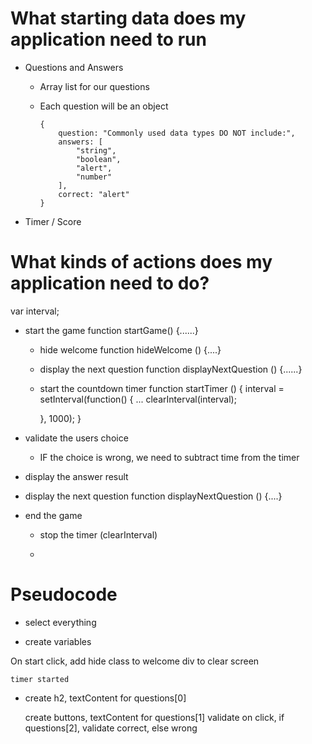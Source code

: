 # What starting data does my application need to run

- Questions and Answers
    
    - Array list for our questions

    - Each question will be an object
        ```
        {
            question: "Commonly used data types DO NOT include:",
            answers: [
                "string",
                "boolean",
                "alert",
                "number"
            ],
            correct: "alert"
        }
        ```
- Timer / Score    

# What kinds of actions does my application need to do?

var interval;

- start the game
function startGame() {......}

    - hide welcome
    function hideWelcome () {....}

    - display the next question
    function displayNextQuestion () {......}

    - start the countdown timer
    function startTimer () {
        interval = setInterval(function() {
            ...
            clearInterval(interval);

        }, 1000);
    }
- validate the users choice

    - IF the choice is wrong, we need to subtract time from the timer

- display the answer result

- display the next question
    function displayNextQuestion () {....}

- end the game

    - stop the timer (clearInterval)

    - 

# Pseudocode

- select everything

- create variables

On start click, 
    add hide class to welcome div to clear screen

    timer started

- create h2, textContent for questions[0]

    create buttons, textContent for questions[1]
    validate on click, if questions[2], validate correct, else wrong


